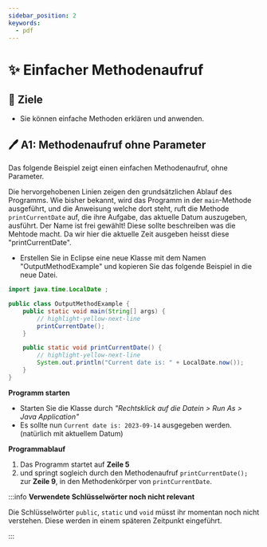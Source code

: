 ```yaml
---
sidebar_position: 2
keywords:
  - pdf
---
```


# ✨ Einfacher Methodenaufruf

## :dart: Ziele

- Sie können einfache Methoden erklären und anwenden.

## :pen: A1: Methodenaufruf ohne Parameter

Das folgende Beispiel zeigt einen einfachen Methodenaufruf, ohne Parameter.

Die hervorgehobenen Linien zeigen den grundsätzlichen Ablauf des Programms. Wie
bisher bekannt, wird das Programm in der `main`-Methode ausgeführt, und die
Anweisung welche dort steht, ruft die Methode `printCurrentDate` auf, die ihre
Aufgabe, das aktuelle Datum auszugeben, ausführt. Der Name ist frei gewählt!
Diese sollte beschreiben was die Mehtode macht. Da wir hier die aktuelle Zeit
ausgeben heisst diese "printCurrentDate".

- Erstellen Sie in Eclipse eine neue Klasse mit dem Namen "OutputMethodExample"
  und kopieren Sie das folgende Beispiel in die neue Datei.

```java showLineNumbers
import java.time.LocalDate ;

public class OutputMethodExample {
    public static void main(String[] args) {
        // highlight-yellow-next-line
        printCurrentDate();
    }

    public static void printCurrentDate() {
        // highlight-yellow-next-line
        System.out.println("Current date is: " + LocalDate.now());
    }
}
```

<div class="grid"><div>

**Programm starten**

- Starten Sie die Klasse durch _"Rechtsklick auf die Datein > Run As > Java
  Application"_
- Es sollte nun `Current date is: 2023-09-14` ausgegeben werden. (natürlich mit
  aktuellem Datum)

</div><div>

**Programmablauf**

1. Das Programm startet auf **Zeile 5**
2. und springt sogleich durch den Methodenaufruf `printCurrentDate();` zur
   **Zeile 9**, in den Methodenkörper von `printCurrentDate`.

</div></div>

:::info **Verwendete Schlüsselwörter noch nicht relevant**

Die Schlüsselwörter `public`, `static` und `void` müsst ihr momentan noch nicht
verstehen. Diese werden in einem späteren Zeitpunkt eingeführt.

:::
